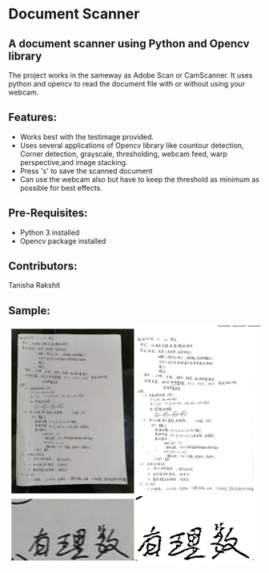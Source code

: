 # Document Scanner 
## A document scanner using Python and Opencv library
The project works in the sameway as Adobe Scan or CamScanner. It uses python and opencv to read the document file with or without using your webcam.

## Features:
* Works best with the testimage provided.
* Uses several applications of Opencv library like countour detection, Corner detection, grayscale, thresholding, webcam feed, warp perspective,and image stacking.
* Press 's' to save the scanned document
* Can use the webcam also but have to keep the threshold as minimum as possible for best effects.

## Pre-Requisites:
* Python 3 installed
* Opencv package installed

## Contributors:
Tanisha Rakshit

## Sample:
![](result/1.PNG)